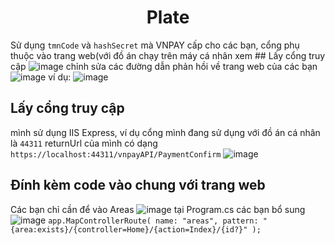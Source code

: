 <h1 align="center">
Plate
</h1>

Sử dụng ```tmnCode``` và ```hashSecret``` mà VNPAY cấp cho các bạn, cổng phụ thuộc vào trang web(với đồ án chạy trên máy cá nhân xem ## Lấy cổng truy cập
![image](https://github.com/kourain/VNPAYAPI/assets/85356599/12ddf7d9-4928-42d7-a007-bd3bfda80287)
chỉnh sửa các đường dẫn phản hồi về trang web của các bạn
![image](https://github.com/kourain/VNPAYAPI/assets/85356599/8c9bde8f-4a21-48dc-87db-b1d2b8a94046)
ví dụ:
![image](https://github.com/kourain/VNPAYAPI/assets/85356599/fccf22b1-15fb-4d00-a12f-ac7ae1e1a930)
## Lấy cổng truy cập
mình sử dụng IIS Express, ví dụ cổng mình đang sử dụng với đồ án cá nhân là ``44311``
returnUrl của mình có dạng ```https://localhost:44311/vnpayAPI/PaymentConfirm```
![image](https://github.com/kourain/VNPAYAPI/assets/85356599/e9e8d69a-c892-4429-b686-1cec0b884c89)
## Đính kèm code vào chung với trang web
Các bạn chỉ cần để vào Areas
![image](https://github.com/kourain/VNPAYAPI/assets/85356599/fa95393e-a0d0-4933-b239-5c535525a4a9)
tại Program.cs các bạn bổ sung
![image](https://github.com/kourain/VNPAYAPI/assets/85356599/10a0447f-1280-4388-82d0-2f1809018e84)
``app.MapControllerRoute(
      name: "areas",
      pattern: "{area:exists}/{controller=Home}/{action=Index}/{id?}"
    );``
